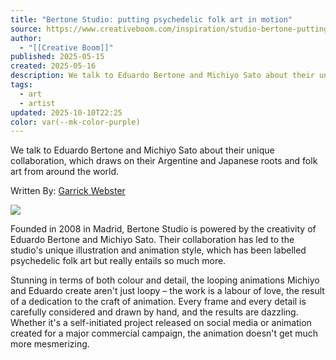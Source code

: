 ```yaml
---
title: "Bertone Studio: putting psychedelic folk art in motion"
source: https://www.creativeboom.com/inspiration/studio-bertone-putting-psychedelic-folk-art-in-motion/
author:
  - "[[Creative Boom]]"
published: 2025-05-15
created: 2025-05-16
description: We talk to Eduardo Bertone and Michiyo Sato about their unique collaboration, which draws on their Argentine and Japanese roots and folk art from arou...
tags:
  - art
  - artist
updated: 2025-10-10T22:25
color: var(--mk-color-purple)
---
```



We talk to Eduardo Bertone and Michiyo Sato about their unique collaboration, which draws on their Argentine and Japanese roots and folk art from around the world.

Written By: [Garrick Webster](https://www.creativeboom.com/contributors/garrick-webster/)

![](https://www.creativeboom.com/upload/articles/0f/0f8fb203810891e2946ca79c64e8b16a890bdad7_1280.jpg)

Founded in 2008 in Madrid, Bertone Studio is powered by the creativity of Eduardo Bertone and Michiyo Sato. Their collaboration has led to the studio's unique illustration and animation style, which has been labelled psychedelic folk art but really entails so much more.

Stunning in terms of both colour and detail, the looping animations Michiyo and Eduardo create aren't just loopy – the work is a labour of love, the result of a dedication to the craft of animation. Every frame and every detail is carefully considered and drawn by hand, and the results are dazzling. Whether it's a self-initiated project released on social media or animation created for a major commercial campaign, the animation doesn't get much more mesmerizing.
